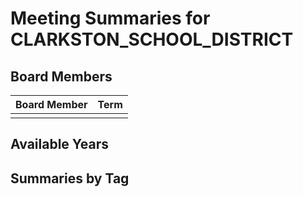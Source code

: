 # Meeting Summaries for CLARKSTON_SCHOOL_DISTRICT

## Board Members

| Board Member       | Term           |
|--------------------|----------------|
| [](board_member_1.md) |  |

## Available Years

## Summaries by Tag
